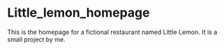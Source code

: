 # Little_lemon_homepage
This is the homepage for a fictional restaurant named Little Lemon.
It is a small project by me.
